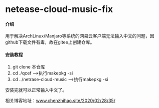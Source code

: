 # netease-cloud-music-fix

#### 介绍
用于解决ArchLinux/Manjaro等系统的网易云客户端无法输入中文的问题，因github下载文件有毒，故在gitee上创建仓库。


#### 安装教程

1.  git clone 本仓库
2.  cd ./qcef -->执行makepkg -si
3.  cd ../netrase-cloud-music -->执行makepkg -si

安装完就可以正常输入中文了。

相关博客地址：www.chenzhihao.site/2020/02/28/35/

